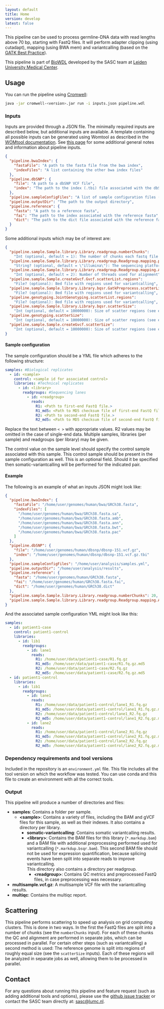 ```yaml
---
layout: default
title: Home
version: develop
latest: false
---
```


This pipeline can be used to process germline-DNA data with read lengths above
70 bp, starting with FastQ files. It will perform adapter clipping (using
cutadapt), mapping (using BWA mem) and variantcalling (based on the
[GATK Best Practice](https://software.broadinstitute.org/gatk/best-practices/)).

This pipeline is part of [BioWDL](https://biowdl.github.io/)
developed by the SASC team at [Leiden University Medical Center](https://www.lumc.nl/).

## Usage
You can run the pipeline using
[Cromwell](http://cromwell.readthedocs.io/en/stable/):
```bash
java -jar cromwell-<version>.jar run -i inputs.json pipeline.wdl
```

### Inputs
Inputs are provided through a JSON file. The minimally required inputs are
described below, but additional inputs are available.
A template containing all possible inputs can be generated using
Womtool as described in the
[WOMtool documentation](http://cromwell.readthedocs.io/en/stable/WOMtool/).
See [this page](/inputs.html) for some additional general notes and information
about pipeline inputs.

```json
{
  "pipeline.bwaIndex": {
    "fastaFile": "A path to the fasta file from the bwa index",
    "indexFiles": "A list containing the other bwa index files"
  },
  "pipeline.dbSNP": {
    "file": "A path to a dbSNP VCF file",
    "index": "The path to the index (.tbi) file associated with the dbSNP VCF"
  },
  "pipeline.sampleConfigFiles": "A list of sample configuration files (see below)",
  "pipeline.outputDir": "The path to the output directory",
  "pipeline.reference": {
    "fasta": "A path to a reference fasta",
    "fai": "The path to the index associated with the reference fasta",
    "dict": "The path to the dict file associated with the reference fasta"
  }
}
```

Some additional inputs which may be of interest are:
```json
{
  "pipeline.sample.Sample.library.Library.readgroup.numberChunks":
    "Int (optional, default = 1): The number of chunks each fastq file should be split into for QC and alignment",
  "pipeline.sample.Sample.library.Library.readgroup.Readgroup.mapping.platform":
    "String? (optional, default = \"illumina\"): The sequencing platform used",
  "pipeline.sample.Sample.library.Library.readgroup.Readgroup.mapping.AlignBwaMem.bwaMem.threads":
    "Int (optional, default = 2): Number of threads used for alignment",
  "pipeline.sample.Sample.createGvcf.Gvcf.scatterList.regions":
    "File? (optional): Bed file with regions used for variantcalling",
  "pipeline.sample.Sample.library.Library.bqsr.GatkPreprocess.scatterList.regions":
    "File? (optional): Bed file with regions used for variantcalling",
  "pipeline.genotyping.JointGenotyping.scatterList.regions":
    "File? (optional): Bed file with regions used for variantcalling",
  "pipeline.sample.Sample.library.Library.bqsr.scatterSize":
    "Int (optional, default = 10000000): Size of scatter regions (see explanation of scattering below)",
  "pipeline.genotyping.scatterSize":
    "Int (optional, default = 10000000): Size of scatter regions (see explanation of scattering below)",
  "pipeline.sample.Sample.createGvcf.scatterSize":
    "Int (optional, default = 10000000): Size of scatter regions (see explanation of scattering below)"
}
```

#### Sample configuration
The sample configuration should be a YML file which adheres to the following
structure:
```yml
samples: #Biological replicates
  - id: <sample>
    control: <sample id for associated control>
    libraries: #Technical replicates
      - id: <library>
        readgroups: #Sequencing lanes
          - id: <readgroup>
            reads:
              R1: <Path to first-end FastQ file.>
              R1_md5: <Path to MD5 checksum file of first-end FastQ file.>
              R2: <Path to second-end FastQ file.>
              R2_md5: <Path to MD5 checksum file of second-end FastQ file.>
```
Replace the text between `< >` with appropriate values. R2 values may be
omitted in the case of single-end data. Multiple samples, libraries (per
sample) and readgroups (per library) may be given.

The control value on the sample level should specify the control sample
associated with this sample. This control sample should be present in the
sample configuration as well. This is an optional field. Should it be
specified then somatic-variantcalling will be performed for the indicated
pair.

#### Example
The following is an example of what an inputs JSON might look like:
```json
{
  "pipeline.bwaIndex": {
    "fastaFile": "/home/user/genomes/human/bwa/GRCh38.fasta",
    "indexFiles": [
      "/home/user/genomes/human/bwa/GRCh38.fasta.sa",
      "/home/user/genomes/human/bwa/GRCh38.fasta.amb",
      "/home/user/genomes/human/bwa/GRCh38.fasta.ann",
      "/home/user/genomes/human/bwa/GRCh38.fasta.bwt",
      "/home/user/genomes/human/bwa/GRCh38.fasta.pac"
    ]
  },
  "pipeline.dbSNP": {
    "file": "/home/user/genomes/human/dbsnp/dbsnp-151.vcf.gz",
    "index": "/home/user/genomes/human/dbsnp/dbsnp-151.vcf.gz.tbi"
  },
  "pipeline.sampleConfigFiles": "/home/user/analysis/samples.yml",
  "pipeline.outputDir": "/home/user/analysis/results",
  "pipeline.reference": {
    "fasta": "/home/user/genomes/human/GRCh38.fasta",
    "fai": "/home/user/genomes/human/GRCh38.fasta.fai",
    "dict": "/home/user/genomes/human/GRCh38.dict"
  },
  "pipeline.sample.Sample.library.Library.readgroup.numberChunks": 20,
  "pipeline.sample.Sample.library.Library.readgroup.Readgroup.mapping.AlignBwaMem.bwaMem.threads": 8
}
```

And the associated sample configuration YML might look like this:
```yml
samples:
  - id: patient1-case
    control: patient1-control
    libraries:
      - id: lib1
        readgroups:
          - id: lane1
            reads:
              R1: /home/user/data/patient1-case/R1.fq.gz
              R1_md5: /home/user/data/patient1-case/R1.fq.gz.md5
              R2: /home/user/data/patient1-case/R2.fq.gz
              R2_md5: /home/user/data/patient1-case/R2.fq.gz.md5
  - id: patient1-control
    libraries:
      - id: lib1
        readgroups:
          - id: lane1
            reads:
              R1: /home/user/data/patient1-control/lane1_R1.fq.gz
              R1_md5: /home/user/data/patient1-control/lane1_R1.fq.gz.md5
              R2: /home/user/data/patient1-control/lane1_R2.fq.gz
              R2_md5: /home/user/data/patient1-control/lane1_R2.fq.gz.md5
          - id: lane2
            reads:
              R1: /home/user/data/patient1-control/lane2_R1.fq.gz
              R1_md5: /home/user/data/patient1-control/lane2_R1.fq.gz.md5
              R2: /home/user/data/patient1-control/lane2_R2.fq.gz
              R2_md5: /home/user/data/patient1-control/lane2_R2.fq.gz.md5
```


### Dependency requirements and tool versions
Included in the repository is an `environment.yml` file. This file includes
all the tool version on which the workflow was tested. You can use conda and
this file to create an environment with all the correct tools.

### Output
This pipeline will produce a number of directories and files:
- **samples**: Contains a folder per sample.
  - **&lt;sample>**: Contains a variety of files, including the BAM and gVCF
  files for this sample, as well as their indexes. It also contains a directory
  per library.
    - **somatic-variantcalling**: Contains somatic variantcalling results.
    - **&lt;library>**: Contains the BAM files for this library
    (`*.markdup.bam`) and a BAM file with additional preprocessing performed
    used for variantcalling (`*.markdup.bsqr.bam`). This second BAM file should
    not be used for expression quantification, because splicing events have
    been split into separate reads to improve variantcalling.  
    This directory also contains a directory per readgroup.
      - **&lt;readgroup>**: Contains QC metrics and preprocessed FastQ files,
      in case preprocessing was necessary.
- **multisample.vcf.gz**: A multisample VCF file with the variantcalling
  results.
- **multiqc**: Contains the multiqc report.

## Scattering
This pipeline performs scattering to speed up analysis on grid computing
clusters. This is done in two ways. In the first the FastQ files are split into
a number of chunks (see the `numberChunks` input). For each of these chunks the
QC and alignment are performed in separate jobs, which can be processed in
parallel. For certain other steps (such as variantcalling) a second method is
used: The reference genome is split into regions of roughly equal size (see
the `scatterSize` inputs). Each of these regions will be analyzed in separate
jobs as well, allowing them to be processed in parallel.

## Contact
<p>
  <!-- Obscure e-mail address for spammers -->
For any questions about running this pipeline and feature request (such as
adding additional tools and options), please use the
<a href='https://github.com/biowdl/germline-DNA/issues'>github issue tracker</a>
or contact the SASC team directly at: 
<a href='&#109;&#97;&#105;&#108;&#116;&#111;&#58;&#115;&#97;&#115;&#99;&#64;&#108;&#117;&#109;&#99;&#46;&#110;&#108;'>
&#115;&#97;&#115;&#99;&#64;&#108;&#117;&#109;&#99;&#46;&#110;&#108;</a>.
</p>
